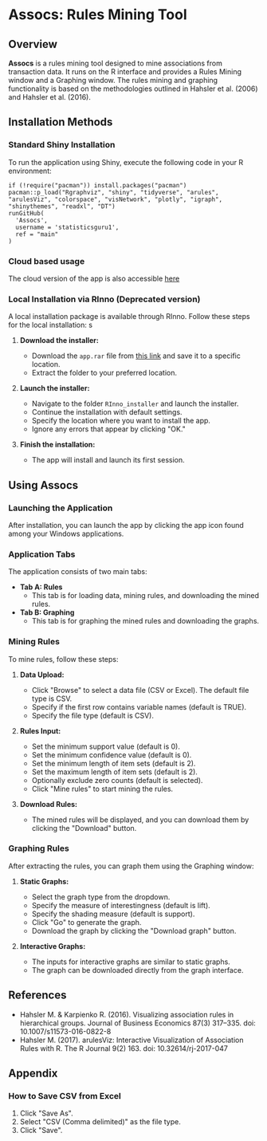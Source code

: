 
# Assocs: Rules Mining Tool

## Overview
**Assocs** is a rules mining tool designed to mine associations from transaction data. It runs on the R interface and provides a Rules Mining window and a Graphing window. The rules mining and graphing functionality is based on the methodologies outlined in Hahsler et al. (2006) and Hahsler et al. (2016).

## Installation Methods

### Standard Shiny Installation
To run the application using Shiny, execute the following code in your R environment:

    if (!require("pacman")) install.packages("pacman")
    pacman::p_load("Rgraphviz", "shiny", "tidyverse", "arules", "arulesViz", "colorspace", "visNetwork", "plotly", "igraph", "shinythemes", "readxl", "DT")
    runGitHub(
      'Assocs',
      username = 'statisticsguru1',
      ref = "main"
    )

### Cloud based usage
The cloud version of the app is also accessible [here](https://01943274-57a5-38db-16c2-41fce63bf8cd.share.connect.posit.cloud/)

### Local Installation via RInno (Deprecated version)
A local installation package is available through RInno. Follow these steps for the local installation:
s
1. **Download the installer:**
   - Download the `app.rar` file from [this link](https://1drv.ms/u/s!AmI4LHMH_KkPjRfdkkz4W3-fq-76?e=80IqtT) and save it to a specific location.
   - Extract the folder to your preferred location.

2. **Launch the installer:**
   - Navigate to the folder `RInno_installer` and launch the installer.
   - Continue the installation with default settings.
   - Specify the location where you want to install the app.
   - Ignore any errors that appear by clicking "OK."

3. **Finish the installation:**
   - The app will install and launch its first session.

## Using Assocs

### Launching the Application
After installation, you can launch the app by clicking the app icon found among your Windows applications.

### Application Tabs
The application consists of two main tabs:
- **Tab A: Rules**
  - This tab is for loading data, mining rules, and downloading the mined rules.
- **Tab B: Graphing**
  - This tab is for graphing the mined rules and downloading the graphs.

### Mining Rules
To mine rules, follow these steps:
1. **Data Upload:**
   - Click "Browse" to select a data file (CSV or Excel). The default file type is CSV.
   - Specify if the first row contains variable names (default is TRUE).
   - Specify the file type (default is CSV).

2. **Rules Input:**
   - Set the minimum support value (default is 0).
   - Set the minimum confidence value (default is 0).
   - Set the minimum length of item sets (default is 2).
   - Set the maximum length of item sets (default is 2).
   - Optionally exclude zero counts (default is selected).
   - Click "Mine rules" to start mining the rules.

3. **Download Rules:**
   - The mined rules will be displayed, and you can download them by clicking the "Download" button.

### Graphing Rules
After extracting the rules, you can graph them using the Graphing window:

1. **Static Graphs:**
   - Select the graph type from the dropdown.
   - Specify the measure of interestingness (default is lift).
   - Specify the shading measure (default is support).
   - Click "Go" to generate the graph.
   - Download the graph by clicking the "Download graph" button.

2. **Interactive Graphs:**
   - The inputs for interactive graphs are similar to static graphs.
   - The graph can be downloaded directly from the graph interface.

## References
- Hahsler M. & Karpienko R. (2016). Visualizing association rules in hierarchical groups. Journal of Business Economics 87(3) 317–335. doi: 10.1007/s11573-016-0822-8
- Hahsler M. (2017). arulesViz: Interactive Visualization of Association Rules with R. The R Journal 9(2) 163. doi: 10.32614/rj-2017-047

## Appendix
### How to Save CSV from Excel
1. Click "Save As".
2. Select "CSV (Comma delimited)" as the file type.
3. Click "Save".
